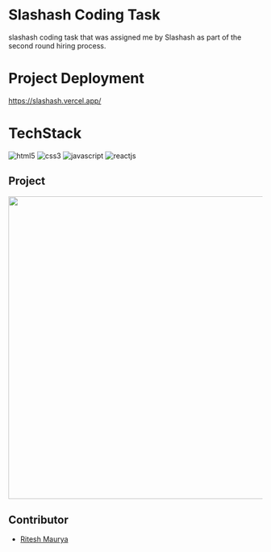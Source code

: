 # Slashash Coding Task
slashash coding task that was assigned me by Slashash as part of the second round hiring process.

# Project Deployment
https://slashash.vercel.app/

# TechStack

<img src="https://img.shields.io/badge/HTML5-E34F26?style=for-the-badge&logo=html5&logoColor=white" alt="html5" />
<img src="https://img.shields.io/badge/CSS3-1572B6?style=for-the-badge&logo=css3&logoColor=white" alt="css3" /> 
<img src="https://img.shields.io/badge/JavaScript-323330?style=for-the-badge&logo=javascript&logoColor=F7DF1E" alt="javascript" />
<img src="https://img.shields.io/badge/React-20232A?style=for-the-badge&logo=react&logoColor=61DAFB" alt="reactjs" />

## Project

<img src="https://i.ibb.co/HKLhZHV/Screenshot-2024-02-15-144203.png"  width="600" >

## Contributor
- [Ritesh Maurya](https://github.com/riteshmaurya089)
